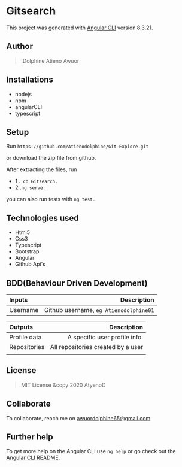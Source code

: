 # Gitsearch

This project was generated with [Angular CLI](https://github.com/angular/angular-cli) version 8.3.21.

## Author
> .Dolphine Atieno Awuor

## Installations
* nodejs
* npm
* angularCLI
* typescript

## Setup
Run ``https://github.com/Atienodolphine/Git-Explore.git``

or download the zip file from github.

After extracting the files, run 

* 1  .`` cd Gitsearch.`` 
* 2  .``ng serve.``

you can also run tests with ``ng test.``

## Technologies used
* Html5
* Css3
* Typescript
* Bootstrap
* Angular
* Github Api's

## BDD(Behaviour Driven Development)
| Inputs |  Description |
| :---         |          ---: |
| Username  | Github username, ``eg Atienodolphine01``|


| Outputs |  Description |
| :---         |          ---: |
| Profile data  | A specific user profile info.|
| Repositories   |  All repositories created by a user |
|     |      |


## License
> MIT License &copy 2020 AtyenoD 

## Collaborate
To collaborate, reach me on [awuordolphine65@gmail.com]()

## Further help

To get more help on the Angular CLI use `ng help` or go check out the [Angular CLI README](https://github.com/angular/angular-cli/blob/master/README.md).